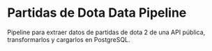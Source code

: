 # Partidas de Dota Data Pipeline

Pipeline para extraer datos de partidas de dota 2 de una API pública, transformarlos y cargarlos en PostgreSQL.